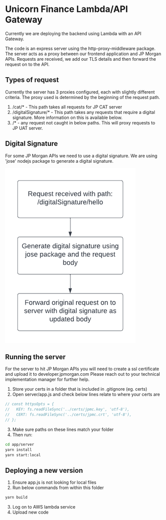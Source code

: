 # Unicorn Finance Lambda/API Gateway

Currently we are deploying the backend using Lambda with an API Gateway.

The code is an express server using the http-proxy-middleware package.
The server acts as a proxy between our frontend application and JP Morgan APIs.
Requests are received, we add our TLS details and then forward the request on to the API.

## Types of request

Currently the server has 3 proxies configured, each with slightly different criteria.
The proxy used is determined by the beginning of the request path.

1. /cat/\* - This path takes all requests for JP CAT server
2. /digitalSignature/\* - This path takes any requests that require a digital signature. More information on this is available below.
3. /\* - any request not caught in below paths. This will proxy requests to JP UAT server.

## Digital Signature

For some JP Morgan APIs we need to use a digital signature.
We are using 'jose' nodejs package to generate a digital signature.

![Screenshot of digital signature flow](digitalSignature.png "Screenshot of digital signature flow")

## Running the server

For the server to hit JP Morgan APIs you will need to create a ssl certificate and upload it to developer.jpmorgan.com
Please reach out to your technical implementation manager for further help.

1. Store your certs in a folder that is included in .gitignore (eg. certs)
2. Open server/app.js and check below lines relate to where your certs are

```js
// const httpsOpts = {
//   KEY: fs.readFileSync('../certs/jpmc.key', 'utf-8'),
//   CERT: fs.readFileSync('../certs/jpmc.crt', 'utf-8'),
// };
```

3. Make sure paths on these lines match your folder
4. Then run:

```sh
cd app/server
yarn install
yarn start:local
```

## Deploying a new version

1. Ensure app.js is not looking for local files
2. Run below commands from within this folder

```bash
yarn build
```

3. Log on to AWS lambda service
4. Upload new code
